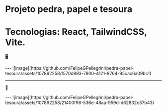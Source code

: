 # Projeto pedra, papel e tesoura

# Tecnologias: React, TailwindCSS, Vite.

<p>🖥️</p>
---
![image](https://github.com/FelipeGPellegrini/pedra-papel-tesoura/assets/107892258/f570d893-7800-4121-8764-95cac6a09bc1)


---

<p>📱</p>
---
![image](https://github.com/FelipeGPellegrini/pedra-papel-tesoura/assets/107892258/21400f96-536e-48aa-959d-d62832c37b43)





